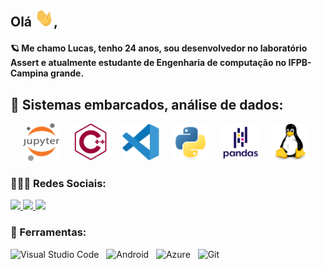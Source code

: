 ## Olá <img src="https://raw.githubusercontent.com/ABSphreak/ABSphreak/master/gifs/Hi.gif" width="30px">,

<h4> 🪐 Me chamo Lucas,  tenho 24 anos, sou desenvolvedor no laboratório Assert e atualmente estudante de Engenharia de computação no IFPB-Campina grande.</h4>

<h2> 🚀 Sistemas embarcados, análise de dados: </h2>

<p align="center">
<img src="https://raw.githubusercontent.com/devicons/devicon/master/icons/jupyter/jupyter-original-wordmark.svg" width="60"> &nbsp;
&nbsp;
<img src="https://raw.githubusercontent.com/devicons/devicon/master/icons/cplusplus/cplusplus-line.svg" width="60"> &nbsp;
&nbsp;
<img src="https://raw.githubusercontent.com/devicons/devicon/master/icons/vscode/vscode-original.svg" alt="imagem" width="60"> &nbsp;
&nbsp;
<img src="https://raw.githubusercontent.com/devicons/devicon/master/icons/python/python-original.svg" alt="imagem" width="60"> &nbsp;
&nbsp;
<img src="https://raw.githubusercontent.com/devicons/devicon/master/icons/pandas/pandas-original-wordmark.svg" alt="imagem" width="60"> &nbsp;
&nbsp;
<img src="https://raw.githubusercontent.com/devicons/devicon/master/icons/linux/linux-original.svg" alt="imagem" width="60"> &nbsp;


### 👨🏻‍💻 Redes Sociais:

<a href="https://www.linkedin.com/in/lucas-cordeiro-vieira-a22648161/" alt="Linkedin">
   <img src="https://img.shields.io/badge/LinkedIn-0077B5?style=for-the-badge&logo=linkedin&logoColor=white"/>
</a>
<a href="https://www.instagram.com/lucas_ccvv/" alt="Instagram">
   <img src="https://img.shields.io/badge/Instagram-E4405F?style=for-the-badge&logo=instagram&logoColor=white"/>
</a>
<a href="lucas.cordeiro@academico.ifpb.edu.br" alt="Gmail">
   <img src="https://img.shields.io/badge/Gmail-D14836?style=for-the-badge&logo=gmail&logoColor=white"/>
</a>
  
### 🔧 Ferramentas:<br>
<img height="45" title="Visual Studio Code" alt="Visual Studio Code" src="https://cdn.jsdelivr.net/gh/devicons/devicon/icons/vscode/vscode-original.svg"> &nbsp;
<img height="50" title="Android" alt="Android" src="https://1.bp.blogspot.com/-PwaAONmMm78/V-ASbVPG39I/AAAAAAAADZY/boHNhTW5V4Y45qzx6gIweePgoO2VkIhfQCLcB/s1600/image04.png"> &nbsp;
<img height="45" title="Android" alt="Azure" src="https://camo.githubusercontent.com/796a6264884ec8c0d8dcb24ecd4232c1fc64c7cf8f8db836e5bbb915b7574cf8/68747470733a2f2f63646e2e6a7364656c6976722e6e65742f67682f64657669636f6e732f64657669636f6e2f69636f6e732f617a7572652f617a7572652d6f726967696e616c2e737667"> &nbsp;
<img height="45" title="Git" alt="Git" src="https://cdn.jsdelivr.net/gh/devicons/devicon/icons/git/git-original.svg"> &nbsp;

</p>
